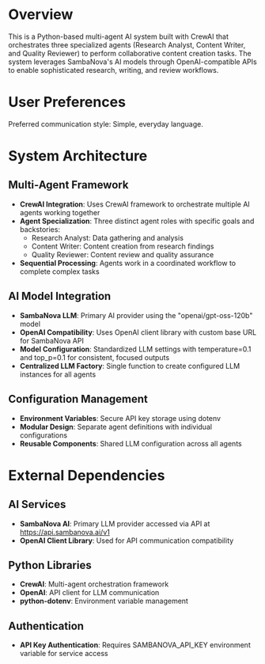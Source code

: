 # Overview

This is a Python-based multi-agent AI system built with CrewAI that orchestrates three specialized agents (Research Analyst, Content Writer, and Quality Reviewer) to perform collaborative content creation tasks. The system leverages SambaNova's AI models through OpenAI-compatible APIs to enable sophisticated research, writing, and review workflows.

# User Preferences

Preferred communication style: Simple, everyday language.

# System Architecture

## Multi-Agent Framework
- **CrewAI Integration**: Uses CrewAI framework to orchestrate multiple AI agents working together
- **Agent Specialization**: Three distinct agent roles with specific goals and backstories:
  - Research Analyst: Data gathering and analysis
  - Content Writer: Content creation from research findings
  - Quality Reviewer: Content review and quality assurance
- **Sequential Processing**: Agents work in a coordinated workflow to complete complex tasks

## AI Model Integration
- **SambaNova LLM**: Primary AI provider using the "openai/gpt-oss-120b" model
- **OpenAI Compatibility**: Uses OpenAI client library with custom base URL for SambaNova API
- **Model Configuration**: Standardized LLM settings with temperature=0.1 and top_p=0.1 for consistent, focused outputs
- **Centralized LLM Factory**: Single function to create configured LLM instances for all agents

## Configuration Management
- **Environment Variables**: Secure API key storage using dotenv
- **Modular Design**: Separate agent definitions with individual configurations
- **Reusable Components**: Shared LLM configuration across all agents

# External Dependencies

## AI Services
- **SambaNova AI**: Primary LLM provider accessed via API at https://api.sambanova.ai/v1
- **OpenAI Client Library**: Used for API communication compatibility

## Python Libraries
- **CrewAI**: Multi-agent orchestration framework
- **OpenAI**: API client for LLM communication
- **python-dotenv**: Environment variable management

## Authentication
- **API Key Authentication**: Requires SAMBANOVA_API_KEY environment variable for service access